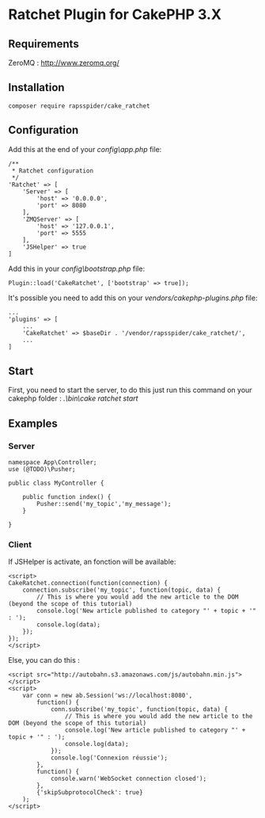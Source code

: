 # Ratchet Plugin for CakePHP 3.X

## Requirements

ZeroMQ : http://www.zeromq.org/

## Installation

    composer require rapsspider/cake_ratchet

## Configuration

Add this at the end of your _config\app.php_ file:

    /**
     * Ratchet configuration
     */
    'Ratchet' => [
        'Server' => [
            'host' => '0.0.0.0',
            'port' => 8080
        ],
        'ZMQServer' => [
            'host' => '127.0.0.1',
            'port' => 5555
        ],
        'JSHelper' => true
    ]
    
Add this in your _config\bootstrap.php_ file:

    Plugin::load('CakeRatchet', ['bootstrap' => true]);
    
It's possible you need to add this on your _vendors/cakephp-plugins.php_ file:
    
    ...
    'plugins' => [
        ...
        'CakeRatchet' => $baseDir . '/vendor/rapsspider/cake_ratchet/',
        ...
    ]

## Start

First, you need to start the server, to do this just run this command
on your cakephp folder : _.\bin\cake ratchet start_

## Examples

### Server

    namespace App\Controller;
    use (@TODO)\Pusher;
    
    public class MyController {
    
        public function index() {
            Pusher::send('my_topic','my_message');
        }
        
    }
    
### Client

If JSHelper is activate, an fonction will be available:

    <script>
    CakeRatchet.connection(function(connection) {
        connection.subscribe('my_topic', function(topic, data) {
            // This is where you would add the new article to the DOM (beyond the scope of this tutorial)
            console.log('New article published to category "' + topic + '" : ');
            console.log(data);
        });
    }); 
    </script>

Else, you can do this :

    <script src="http://autobahn.s3.amazonaws.com/js/autobahn.min.js"></script>
	<script>
		var conn = new ab.Session('ws://localhost:8080',
			function() {
				conn.subscribe('my_topic', function(topic, data) {
					// This is where you would add the new article to the DOM (beyond the scope of this tutorial)
					console.log('New article published to category "' + topic + '" : ');
					console.log(data);
				});
				console.log('Connexion réussie');
			},
			function() {
				console.warn('WebSocket connection closed');
			},
			{'skipSubprotocolCheck': true}
		);
	</script>